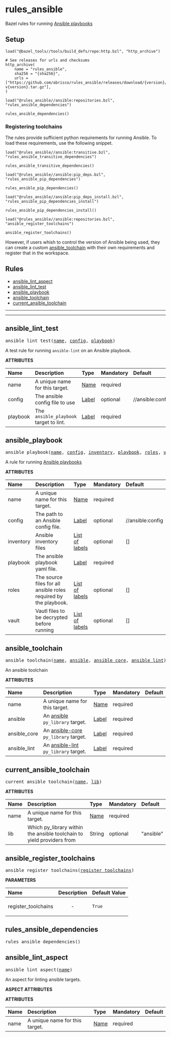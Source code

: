 <!-- Generated with Stardoc: http://skydoc.bazel.build -->

# rules_ansible

Bazel rules for running [Ansible playbooks](https://docs.ansible.com/ansible/latest/user_guide/playbooks_intro.html)

## Setup

```starlark
load("@bazel_tools//tools/build_defs/repo:http.bzl", "http_archive")

# See releases for urls and checksums
http_archive(
    name = "rules_ansible",
    sha256 = "{sha256}",
    urls = ["https://github.com/abrisco/rules_ansible/releases/download/{version}/rules_ansible-v{version}.tar.gz"],
)

load("@rules_ansible//ansible:repositories.bzl", "rules_ansible_dependencies")

rules_ansible_dependencies()
```

### Registering toolchains

The rules provide sufficient python requirements for running Ansible. To load these requirements, use the following
snippet.

```starlark
load("@rules_ansible//ansible:transitive.bzl", "rules_ansible_transitive_dependencies")

rules_ansible_transitive_dependencies()

load("@rules_ansible//ansible:pip_deps.bzl", "rules_ansible_pip_dependencies")

rules_ansible_pip_dependencies()

load("@rules_ansible//ansible:pip_deps_install.bzl", "rules_ansible_pip_dependencies_install")

rules_ansible_pip_dependencies_install()

load("@rules_ansible//ansible:repositories.bzl", "ansible_register_toolchains")

ansible_register_toolchains()
```

However, if users whish to control the version of Ansible being used, they can create a custom [ansible_toolchain](#ansible_toolchain)
with their own requirements and register that in the workspace.

## Rules

- [ansible_lint_aspect](#ansible_lint_aspect)
- [ansible_lint_test](#ansible_lint_test)
- [ansible_playbook](#ansible_playbook)
- [ansible_toolchain](#ansible_toolchain)
- [current_ansible_toolchain](#current_ansible_toolchain)

---
---



<a id="ansible_lint_test"></a>

## ansible_lint_test

<pre>
ansible_lint_test(<a href="#ansible_lint_test-name">name</a>, <a href="#ansible_lint_test-config">config</a>, <a href="#ansible_lint_test-playbook">playbook</a>)
</pre>

A test rule for running `ansible-lint` on an Ansible playbook.

**ATTRIBUTES**


| Name  | Description | Type | Mandatory | Default |
| :------------- | :------------- | :------------- | :------------- | :------------- |
| <a id="ansible_lint_test-name"></a>name |  A unique name for this target.   | <a href="https://bazel.build/concepts/labels#target-names">Name</a> | required |  |
| <a id="ansible_lint_test-config"></a>config |  The ansible config file to use   | <a href="https://bazel.build/concepts/labels">Label</a> | optional | //ansible:config |
| <a id="ansible_lint_test-playbook"></a>playbook |  The <code>ansible_playbook</code> target to lint.   | <a href="https://bazel.build/concepts/labels">Label</a> | required |  |


<a id="ansible_playbook"></a>

## ansible_playbook

<pre>
ansible_playbook(<a href="#ansible_playbook-name">name</a>, <a href="#ansible_playbook-config">config</a>, <a href="#ansible_playbook-inventory">inventory</a>, <a href="#ansible_playbook-playbook">playbook</a>, <a href="#ansible_playbook-roles">roles</a>, <a href="#ansible_playbook-vault">vault</a>)
</pre>

A rule for running [Ansible playbooks](https://docs.ansible.com/ansible/latest/user_guide/playbooks_intro.html)

**ATTRIBUTES**


| Name  | Description | Type | Mandatory | Default |
| :------------- | :------------- | :------------- | :------------- | :------------- |
| <a id="ansible_playbook-name"></a>name |  A unique name for this target.   | <a href="https://bazel.build/concepts/labels#target-names">Name</a> | required |  |
| <a id="ansible_playbook-config"></a>config |  The path to an Ansible config file.   | <a href="https://bazel.build/concepts/labels">Label</a> | optional | //ansible:config |
| <a id="ansible_playbook-inventory"></a>inventory |  Ansible inventory files   | <a href="https://bazel.build/concepts/labels">List of labels</a> | optional | [] |
| <a id="ansible_playbook-playbook"></a>playbook |  The ansible playbook yaml file.   | <a href="https://bazel.build/concepts/labels">Label</a> | required |  |
| <a id="ansible_playbook-roles"></a>roles |  The source files for all ansible roles required by the playbook.   | <a href="https://bazel.build/concepts/labels">List of labels</a> | optional | [] |
| <a id="ansible_playbook-vault"></a>vault |  Vautl files to be decrypted before running   | <a href="https://bazel.build/concepts/labels">List of labels</a> | optional | [] |


<a id="ansible_toolchain"></a>

## ansible_toolchain

<pre>
ansible_toolchain(<a href="#ansible_toolchain-name">name</a>, <a href="#ansible_toolchain-ansible">ansible</a>, <a href="#ansible_toolchain-ansible_core">ansible_core</a>, <a href="#ansible_toolchain-ansible_lint">ansible_lint</a>)
</pre>

An ansible toolchain

**ATTRIBUTES**


| Name  | Description | Type | Mandatory | Default |
| :------------- | :------------- | :------------- | :------------- | :------------- |
| <a id="ansible_toolchain-name"></a>name |  A unique name for this target.   | <a href="https://bazel.build/concepts/labels#target-names">Name</a> | required |  |
| <a id="ansible_toolchain-ansible"></a>ansible |  An [ansible](https://pypi.org/project/ansible/) <code>py_library</code> target.   | <a href="https://bazel.build/concepts/labels">Label</a> | required |  |
| <a id="ansible_toolchain-ansible_core"></a>ansible_core |  An [ansible-core](https://pypi.org/project/ansible-core/) <code>py_library</code> target.   | <a href="https://bazel.build/concepts/labels">Label</a> | required |  |
| <a id="ansible_toolchain-ansible_lint"></a>ansible_lint |  An [ansible-lint](https://pypi.org/project/ansible-lint/) <code>py_library</code> target.   | <a href="https://bazel.build/concepts/labels">Label</a> | required |  |


<a id="current_ansible_toolchain"></a>

## current_ansible_toolchain

<pre>
current_ansible_toolchain(<a href="#current_ansible_toolchain-name">name</a>, <a href="#current_ansible_toolchain-lib">lib</a>)
</pre>



**ATTRIBUTES**


| Name  | Description | Type | Mandatory | Default |
| :------------- | :------------- | :------------- | :------------- | :------------- |
| <a id="current_ansible_toolchain-name"></a>name |  A unique name for this target.   | <a href="https://bazel.build/concepts/labels#target-names">Name</a> | required |  |
| <a id="current_ansible_toolchain-lib"></a>lib |  Which py_library within the ansible toolchain to yield providers from   | String | optional | "ansible" |


<a id="ansible_register_toolchains"></a>

## ansible_register_toolchains

<pre>
ansible_register_toolchains(<a href="#ansible_register_toolchains-register_toolchains">register_toolchains</a>)
</pre>



**PARAMETERS**


| Name  | Description | Default Value |
| :------------- | :------------- | :------------- |
| <a id="ansible_register_toolchains-register_toolchains"></a>register_toolchains |  <p align="center"> - </p>   |  <code>True</code> |


<a id="rules_ansible_dependencies"></a>

## rules_ansible_dependencies

<pre>
rules_ansible_dependencies()
</pre>





<a id="ansible_lint_aspect"></a>

## ansible_lint_aspect

<pre>
ansible_lint_aspect(<a href="#ansible_lint_aspect-name">name</a>)
</pre>

An aspect for linting ansible targets.

**ASPECT ATTRIBUTES**



**ATTRIBUTES**


| Name  | Description | Type | Mandatory | Default |
| :------------- | :------------- | :------------- | :------------- | :------------- |
| <a id="ansible_lint_aspect-name"></a>name |  A unique name for this target.   | <a href="https://bazel.build/concepts/labels#target-names">Name</a> | required |   |


